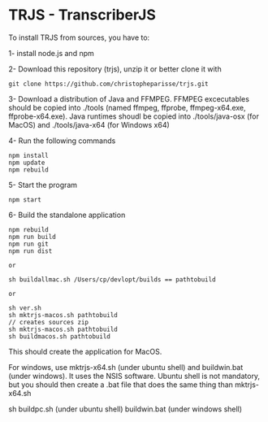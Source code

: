 # TRJS - TranscriberJS

To install TRJS from sources, you have to:

1- install node.js and npm

2- Download this repository (trjs), unzip it or better clone it with
```
git clone https://github.com/christopheparisse/trjs.git
```

3- Download a distribution of Java and FFMPEG. FFMPEG excecutables should be copied into 
./tools (named ffmpeg, ffprobe, ffmpeg-x64.exe, ffprobe-x64.exe). Java runtimes shoudl be 
copied into ./tools/java-osx (for MacOS) and ./tools/java-x64 (for Windows x64)
 
4- Run the following commands 
```
npm install
npm update
npm rebuild
```

5- Start the program
```
npm start
```

6- Build the standalone application
```
npm rebuild
npm run build
npm run git
npm run dist

or

sh buildallmac.sh /Users/cp/devlopt/builds == pathtobuild

or 

sh ver.sh
sh mktrjs-macos.sh pathtobuild
// creates sources zip 
sh mktrjs-macos.sh pathtobuild
sh buildmacos.sh pathtobuild
```

This should create the application for MacOS.

For windows, use mktrjs-x64.sh (under ubuntu shell) and buildwin.bat (under windows).
It uses the NSIS software. Ubuntu shell is not mandatory, but you should then 
create a .bat file that does the same thing than mktrjs-x64.sh

sh buildpc.sh (under ubuntu shell)
buildwin.bat (under windows shell)
